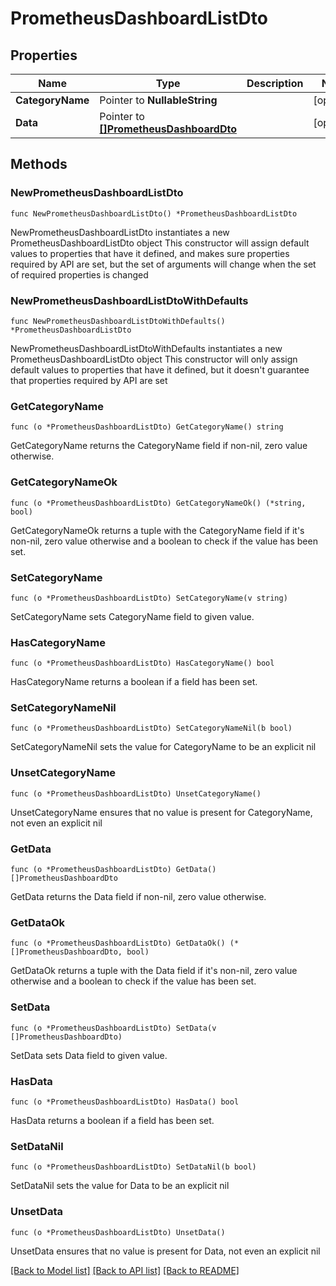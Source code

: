 # PrometheusDashboardListDto

## Properties

Name | Type | Description | Notes
------------ | ------------- | ------------- | -------------
**CategoryName** | Pointer to **NullableString** |  | [optional] 
**Data** | Pointer to [**[]PrometheusDashboardDto**](PrometheusDashboardDto.md) |  | [optional] 

## Methods

### NewPrometheusDashboardListDto

`func NewPrometheusDashboardListDto() *PrometheusDashboardListDto`

NewPrometheusDashboardListDto instantiates a new PrometheusDashboardListDto object
This constructor will assign default values to properties that have it defined,
and makes sure properties required by API are set, but the set of arguments
will change when the set of required properties is changed

### NewPrometheusDashboardListDtoWithDefaults

`func NewPrometheusDashboardListDtoWithDefaults() *PrometheusDashboardListDto`

NewPrometheusDashboardListDtoWithDefaults instantiates a new PrometheusDashboardListDto object
This constructor will only assign default values to properties that have it defined,
but it doesn't guarantee that properties required by API are set

### GetCategoryName

`func (o *PrometheusDashboardListDto) GetCategoryName() string`

GetCategoryName returns the CategoryName field if non-nil, zero value otherwise.

### GetCategoryNameOk

`func (o *PrometheusDashboardListDto) GetCategoryNameOk() (*string, bool)`

GetCategoryNameOk returns a tuple with the CategoryName field if it's non-nil, zero value otherwise
and a boolean to check if the value has been set.

### SetCategoryName

`func (o *PrometheusDashboardListDto) SetCategoryName(v string)`

SetCategoryName sets CategoryName field to given value.

### HasCategoryName

`func (o *PrometheusDashboardListDto) HasCategoryName() bool`

HasCategoryName returns a boolean if a field has been set.

### SetCategoryNameNil

`func (o *PrometheusDashboardListDto) SetCategoryNameNil(b bool)`

 SetCategoryNameNil sets the value for CategoryName to be an explicit nil

### UnsetCategoryName
`func (o *PrometheusDashboardListDto) UnsetCategoryName()`

UnsetCategoryName ensures that no value is present for CategoryName, not even an explicit nil
### GetData

`func (o *PrometheusDashboardListDto) GetData() []PrometheusDashboardDto`

GetData returns the Data field if non-nil, zero value otherwise.

### GetDataOk

`func (o *PrometheusDashboardListDto) GetDataOk() (*[]PrometheusDashboardDto, bool)`

GetDataOk returns a tuple with the Data field if it's non-nil, zero value otherwise
and a boolean to check if the value has been set.

### SetData

`func (o *PrometheusDashboardListDto) SetData(v []PrometheusDashboardDto)`

SetData sets Data field to given value.

### HasData

`func (o *PrometheusDashboardListDto) HasData() bool`

HasData returns a boolean if a field has been set.

### SetDataNil

`func (o *PrometheusDashboardListDto) SetDataNil(b bool)`

 SetDataNil sets the value for Data to be an explicit nil

### UnsetData
`func (o *PrometheusDashboardListDto) UnsetData()`

UnsetData ensures that no value is present for Data, not even an explicit nil

[[Back to Model list]](../README.md#documentation-for-models) [[Back to API list]](../README.md#documentation-for-api-endpoints) [[Back to README]](../README.md)



